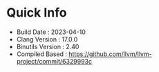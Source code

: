 # Quick Info
* Build Date : 2023-04-10
* Clang Version : 17.0.0
* Binutils Version : 2.40
* Compiled Based : https://github.com/llvm/llvm-project/commit/6329993c
